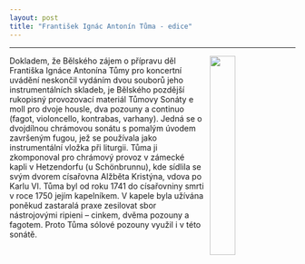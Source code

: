 ```yaml
---
layout: post
title: "František Ignác Antonín Tůma - edice"
---
```

---
<img src="/assets/tuma/tuma4.png" width="30%" height="30%" style="float: right; margin-left: 10px;">
<div class="ntext">
<p>
Dokladem, že Bělského zájem o přípravu děl Františka Ignáce Antonína Tůmy pro koncertní uvádění neskončil vydáním dvou souborů jeho instrumentálních skladeb, je Bělského pozdější rukopisný provozovací materiál Tůmovy Sonáty e moll pro dvoje housle, dva pozouny a continuo (fagot, violoncello, kontrabas, varhany). Jedná se o dvojdílnou chrámovou sonátu s pomalým úvodem završeným fugou, jež se používala jako instrumentální vložka při liturgii. Tůma ji zkomponoval pro chrámový provoz v zámecké kapli v Hetzendorfu (u Schönbrunnu), kde sídlila se svým dvorem císařovna Alžběta Kristýna, vdova po Karlu VI. Tůma byl od roku 1741 do císařovniny smrti v roce 1750 jejím kapelníkem. V kapele byla užívána poněkud zastaralá praxe zesilovat sbor nástrojovými ripieni – cinkem, dvěma pozouny a fagotem. Proto Tůma sólové pozouny využil i v této sonátě.
</p>
